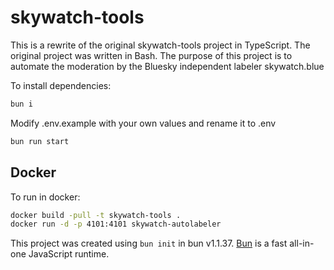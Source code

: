 # skywatch-tools

This is a rewrite of the original skywatch-tools project in TypeScript. The original project was written in Bash. The purpose of this project is to automate the moderation by the Bluesky independent labeler skywatch.blue

To install dependencies:

```bash
bun i
```
Modify .env.example with your own values and rename it to .env

```bash
bun run start
```

## Docker

To run in docker:

```bash
docker build -pull -t skywatch-tools .
docker run -d -p 4101:4101 skywatch-autolabeler
```


This project was created using `bun init` in bun v1.1.37. [Bun](https://bun.sh) is a fast all-in-one JavaScript runtime.
